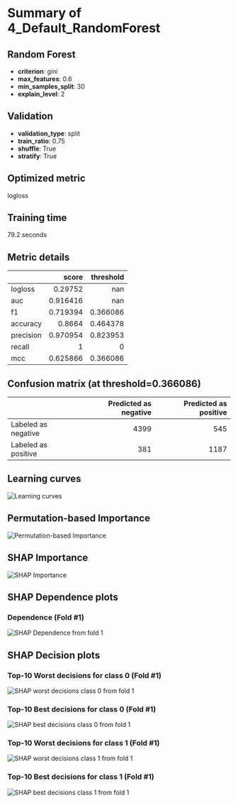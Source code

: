 # Summary of 4_Default_RandomForest

## Random Forest
- **criterion**: gini
- **max_features**: 0.6
- **min_samples_split**: 30
- **explain_level**: 2

## Validation
 - **validation_type**: split
 - **train_ratio**: 0.75
 - **shuffle**: True
 - **stratify**: True

## Optimized metric
logloss

## Training time

79.2 seconds

## Metric details
|           |    score |   threshold |
|:----------|---------:|------------:|
| logloss   | 0.29752  |  nan        |
| auc       | 0.916416 |  nan        |
| f1        | 0.719394 |    0.366086 |
| accuracy  | 0.8664   |    0.464378 |
| precision | 0.970954 |    0.823953 |
| recall    | 1        |    0        |
| mcc       | 0.625866 |    0.366086 |


## Confusion matrix (at threshold=0.366086)
|                     |   Predicted as negative |   Predicted as positive |
|:--------------------|------------------------:|------------------------:|
| Labeled as negative |                    4399 |                     545 |
| Labeled as positive |                     381 |                    1187 |

## Learning curves
![Learning curves](learning_curves.png)

## Permutation-based Importance
![Permutation-based Importance](permutation_importance.png)

## SHAP Importance
![SHAP Importance](shap_importance.png)

## SHAP Dependence plots

### Dependence (Fold #1)
![SHAP Dependence from fold 1](learner_1_shap_dependence.png)

## SHAP Decision plots

### Top-10 Worst decisions for class 0 (Fold #1)
![SHAP worst decisions class 0 from fold 1](learner_1_shap_class_0_worst_decisions.png)
### Top-10 Best decisions for class 0 (Fold #1)
![SHAP best decisions class 0 from fold 1](learner_1_shap_class_0_best_decisions.png)
### Top-10 Worst decisions for class 1 (Fold #1)
![SHAP worst decisions class 1 from fold 1](learner_1_shap_class_1_worst_decisions.png)
### Top-10 Best decisions for class 1 (Fold #1)
![SHAP best decisions class 1 from fold 1](learner_1_shap_class_1_best_decisions.png)